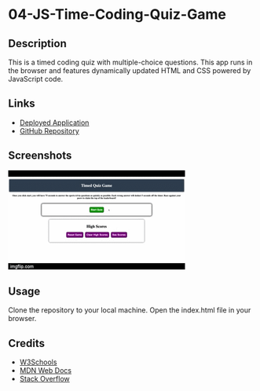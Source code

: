 # 04-JS-Time-Coding-Quiz-Game

## Description

This is a timed coding quiz with multiple-choice questions. This app runs in the browser and features dynamically updated HTML and CSS powered by JavaScript code.

## Links

* [Deployed Application](https://zander-m75.github.io/04-JS-Time-Coding-Quiz-Game/)
* [GitHub Repository](https://github.com/Zander-M75/04-JS-Time-Coding-Quiz-Game)

## Screenshots

![Screenshot of the application](./Assets/JavasciptQuizNew.gif)

## Usage

Clone the repository to your local machine. Open the index.html file in your browser. 

## Credits

* [W3Schools](https://www.w3schools.com/)
* [MDN Web Docs](https://developer.mozilla.org/en-US/)
* [Stack Overflow](https://stackoverflow.com/)

